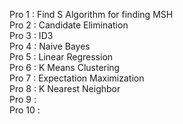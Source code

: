 Pro 1 : Find S Algorithm for finding MSH <br>
Pro 2 : Candidate Elimination <br>
Pro 3 : ID3 <br>
Pro 4 : Naive Bayes <br>
Pro 5 : Linear Regression <br>
Pro 6 : K Means Clustering <br>
Pro 7 : Expectation Maximization <br>
Pro 8 : K Nearest Neighbor  <br>
Pro 9 :  <br>
Pro 10 :  <br>
